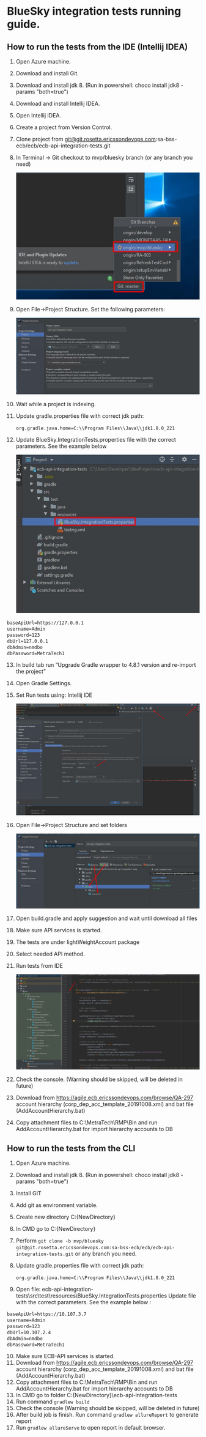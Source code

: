 # BlueSky integration tests running guide.


## How to run the tests from the IDE (Intellij IDEA)
1.	Open Azure machine.
2.	Download and install Git.
3.	Download and install jdk 8. (Run in powershell: choco install jdk8 -params "both=true")
4.	Download and install Intellij IDEA.
5.	Open Intellij IDEA.
6.	Create a project from Version Control.
7.	Clone project from git@git.rosetta.ericssondevops.com:sa-bss-ecb/ecb/ecb-api-integration-tests.git
8.	In Terminal -> Git checkout to mvp/bluesky branch (or any branch you need) <br>

    ![IDE branches](img/1.ide_branches.jpg)

9.	Open File->Project Structure. Set the following parameters: <br>

    ![Project structure](img/2.project_structure.jpg)
 
10.	Wait while a project is indexing.
11.	Update gradle.properties file with correct jdk path: <br>

    `org.gradle.java.home=C:\\Program Files\\Java\\jdk1.8.0_221`
 
12.	Update BlueSky.IntegrationTests.properties file with the correct parameters. See the example below <br>

    ![properties](img/3.Properties_file.jpg)

```
baseApiUrl=https://127.0.0.1
username=Admin
password=123
dbUrl=127.0.0.1
dbAdmin=nmdbo
dbPassword=MetraTech1
``` 

13.	In build tab run “Upgrade Gradle wrapper to 4.8.1 version and re-import the project”
14.	Open Gradle Settings. 
15.	Set Run tests using: Intellij IDE <br>

    ![IDEA test settings](img/4.ide_test_run.jpg)
 
16.	Open File->Project Structure and set folders <br>

    ![project structure](img/5.project_structure.jpg)
 
17.	Open build.gradle and apply suggestion and wait until download all files 
18.	Make sure API services is started.
19.	The tests are under lightWeightAccount package
20.	Select needed API method.
21.	Run tests from IDE <br>

    ![IDE test run](img/6.launch_test.jpg)
 
22.	Check the console. (Warning should be skipped, will be deleted in future)
23.	Download from https://agile.ecb.ericssondevops.com/browse/QA-297 account hierarchy (corp_dep_acc_template_20191008.xml) and bat file (AddAccountHierarchy.bat)
24.	Copy attachment files to C:\MetraTech\RMP\Bin  and run AddAccountHierarchy.bat for import hierarchy accounts to DB



## How to run the tests from the CLI
1.	Open Azure machine.
2.	Download and install jdk 8. (Run in powershell: choco install jdk8 -params "both=true")
3.	Install GIT
4.	Add git as environment variable.
5.	Create new directory  C:\{NewDirectory} 
6.	In CMD go to  C:\{NewDirectory} 
7.	Perform `git clone -b mvp/bluesky  git@git.rosetta.ericssondevops.com:sa-bss-ecb/ecb/ecb-api-integration-tests.git` or any branch you need.
8.  Update gradle.properties file with correct jdk path: <br>

    `org.gradle.java.home=C:\\Program Files\\Java\\jdk1.8.0_221`

9.	Open file: 
ecb-api-integration-tests\src\test\resources\BlueSky.IntegrationTests.properties
Update file with the correct parameters. See the example below :
```
baseApiUrl=https://10.107.3.7
username=Admin
password=123
dbUrl=10.107.2.4
dbAdmin=nmdbo
dbPassword=MetraTech1
```

10.	Make sure ECB-API services is started.
11.	Download from https://agile.ecb.ericssondevops.com/browse/QA-297 account hierarchy (corp_dep_acc_template_20191008.xml) and bat file (AddAccountHierarchy.bat)
12.	Copy attachment files to C:\MetraTech\RMP\Bin  and run AddAccountHierarchy.bat for import hierarchy accounts to DB
13.	In CMD go to folder C:\{NewDirectory}\ecb-api-integration-tests
14.	Run command `gradlew build`
15.	Check the console (Warning should be skipped, will be deleted in future)
16.	After build job is finish. Run command `gradlew allureReport` to generate report
17.	Run `gradlew allureServe` to open report in default browser.

